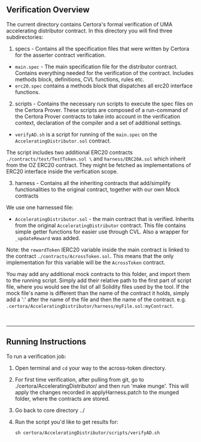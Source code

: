 ## Verification Overview
The current directory contains Certora's formal verification of UMA accelerating distributor contract.
In this directory you will find three subdirectories:

1. specs - Contains all the specification files that were written by Certora for the asserter contract verification.

- `main.spec`  - The main specification file for the distributor contract.
Contains everything needed for the verification of the contract. Includes methods block, definitions, CVL functions, rules etc.
- `erc20.spec` contains a methods block that dispatches all erc20 interface functions.

2. scripts - Contains the necessary run scripts to execute the spec files on the Certora Prover. These scripts are composed of a run-command of the Certora Prover contracts to take into account in the verification context, declaration of the compiler and a set of additional settings. 
- `verifyAD.sh` is a script for running of the `main.spec` on the  `AcceleratingDistributor.sol` contract.

The script includes two additional ERC20 contracts `./contracts/test/TestToken.sol \` and `harness/ERC20A.sol` which inherit from the OZ ERC20 contract.
They might be fetched as implementations of ERC20 interface inside the verfication scope.

3. harness - Contains all the inheriting contracts that add/simplify functionalities to the original contract, together with our own Mock contracts

We use one harnessed file:
- `AcceleratingDistributor.sol` - the main contract that is verified. Inherits from the original `AcceleratingDistributor` contract. This file contains simple getter functions for easier use through CVL. Also a wrapper for `_updateReward` was added.

Note: the `rewardToken` IERC20 variable inside the main contract is linked to the contract `./contracts/AcrossToken.sol`. This means that the only implementation for this variable will be the `AcrossToken` contract.

You may add any additional mock contracts to this folder, and import them to the running script. Simply add their relative path to the first part of script file, where you would see the list of all Solidity files used by the tool.
If the mock file's name is different than the name of the contract it holds,
simply add a ':' after the name of the file and then the name of the contract. e.g.
`.certora/AcceleratingDistributor/harness/myFile.sol:myContract`.

</br>

---

## Running Instructions
To run a verification job:

1. Open terminal and `cd` your way to the across-token directory.

2. For first time verification, after pulling from git, go to ./certora/AcceleratingDistributor/
and then run 'make munge'. This will apply the changes recorded in applyHarness.patch to the munged folder, where the contracts are stored.

3. Go back to core directory ../ 

4. Run the script you'd like to get results for:
   ```
   sh certora/AcceleratingDistributor/scripts/verifyAD.sh
   ```
